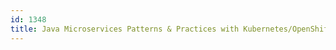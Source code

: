 ```yaml
---
id: 1348
title: Java Microservices Patterns & Practices with Kubernetes/OpenShift and Istio
---
```

